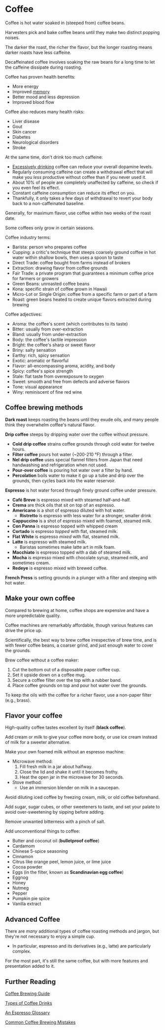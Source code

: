 
# Coffee

Coffee is hot water soaked in (steeped from) coffee beans.

Harvesters pick and bake coffee beans until they make two distinct popping noises.

The darker the roast, the richer the flavor, but the longer roasting means darker roasts have less caffeine.

Decaffeinated coffee involves soaking the raw beans for a long time to let the caffeine dissipate during roasting.

Coffee has proven health benefits:

- More energy
- Improved [memory](mind-memory.md)
- Better mood and less depression
- Improved blood flow

Coffee also reduces many health risks:

- Liver disease
- Gout
- Skin cancer
- Diabetes
- Neurological disorders
- Stroke

At the same time, don't drink too much caffeine:

- [Excessively drinking](addiction-substances.md) coffee can reduce your overall dopamine levels.
- Regularly consuming caffeine can create a withdrawal effect that will make you *less* productive without coffee than if you never used it.
- About 10% of people are completely unaffected by caffeine, so check if you even feel its effect.
- Constant caffeine consumption can reduce its effect on you.
- Thankfully, it only takes a few days of withdrawal to revert your body back to a non-caffeinated baseline.

Generally, for maximum flavor, use coffee within two weeks of the roast date.

Some coffees only grow in certain seasons.

Coffee industry terms:

- Barista: person who prepares coffee
- Cupping: a critic's technique that steeps coarsely ground coffee in hot water within shallow bowls, then uses a spoon to taste
- Direct Trade: coffee bought from farms instead of brokers
- Extraction: drawing flavor from coffee grounds
- Fair Trade: a private program that guarantees a minimum coffee price for farmers or growers
- Green Beans: unroasted coffee beans
- Kona: specific strain of coffee grown in Hawaii
- Micro-Lot or Single Origin: coffee from a specific farm or part of a farm
- Roast: green beans heated to create unique flavors extracted during brewing

Coffee adjectives:

- Aroma: the coffee's scent (which contributes to its taste)
- Bitter: usually from over-extraction
- Bland: usually from under-extraction
- Body: the coffee's tactile impression
- Bright: the coffee's sharp or sweet flavor
- Briny: salty sensation
- Earthy: rich, spicy sensation
- Exotic: aromatic or flavorful
- Flavor: all-encompassing aroma, acidity, and body
- Spicy: coffee's spice strength
- Stale: flat taste from overexposure to oxygen
- Sweet: smooth and free from defects and adverse flavors
- Tone: visual appearance
- Winy: reminiscent of fine red wine

## Coffee brewing methods

**Dark roast** keeps roasting the beans until they exude oils, and many people think they overwhelm coffee's natural flavor.

**Drip coffee** steeps by dripping water over the coffee without pressure.

- **Cold drip coffee** strains coffee grounds through cold water for twelve hours.
- **Filter coffee** pours hot water (~200-210 °F) through a filter.
- **Nel drip coffee** uses special flannel filters from Japan that need handwashing and refrigeration when not used.
- **Pour-over coffee** is pouring hot water over a filter by hand.
- **Percolation** boils water to make it go up a tube and drip over the grounds, then cycles back into the water reservoir.

**Espresso** is hot water forced through finely ground coffee under pressure.

- **Café Breve** is espresso mixed with steamed half-and-half.
- **Crema** are thick oils that sit on top of an espresso.
- **Americano** is a shot of espresso diluted with hot water.
  - **Ristretto** is espresso with less water for a stronger, smaller drink
- **Cappuccino** is a shot of espresso mixed with foamed, steamed milk.
- **Con Panna** is espresso topped with whipped cream
- **Cortado** is espresso *topped* with flat, steamed milk.
- **Flat White** is espresso *mixed* with flat, steamed milk.
- **Latte** is espresso with steamed milk.
  - Baristas sometimes make latte art in milk foam.
- **Macchiato** is espresso topped with a dab of steamed milk.
- **Mocha** is espresso mixed with chocolate syrup, steamed milk, and sometimes cream.
- **Redeye** is espresso mixed with brewed coffee.

**French Press** is setting grounds in a plunger with a filter and steeping with hot water.

## Make your own coffee

Compared to brewing at home, coffee shops are expensive and have a more unpredictable quality.

Coffee machines are remarkably affordable, though various features can drive the price up.

Scientifically, the best way to brew coffee irrespective of brew time, and is with fewer coffee beans, a coarser grind, and just enough water to cover the grounds.

Brew coffee without a coffee maker:

1. Cut the bottom out of a disposable paper coffee cup.
2. Set it upside down on a coffee mug.
3. Secure a coffee filter over the top with a rubber band.
4. Place coffee grounds on top and pour hot water over the grounds.

To keep the oils with the coffee for a richer flavor, use a non-paper filter (e.g., brass).

## Flavor your coffee

High-quality coffee tastes excellent by itself (**black coffee**).

Add cream or milk to give your coffee more body, or use ice cream instead of milk for a sweeter alternative.

Make your own foamed milk without an espresso machine:

- Microwave method:
  1. Fill fresh milk in a jar about halfway.
  2. Close the lid and shake it until it becomes frothy.
  3. Heat the open jar in the microwave for 30 seconds.
- Stove method:
  - Use an immersion blender on milk in a saucepan.

Avoid diluting iced coffee by freezing cream, milk, or old coffee beforehand.

Add sugar, sugar cubes, or other sweeteners to taste, and set your palate to avoid over-sweetening by sipping before adding.

Remove unwanted bitterness with a pinch of salt.

Add unconventional things to coffee:

- Butter and coconut oil (**bulletproof coffee**)
- Cardamom
- Chinese 5-spice seasoning
- Cinnamon
- Citrus like orange peel, lemon juice, or lime juice
- Cocoa powder
- Eggs (in the filter, known as **Scandinavian egg coffee**)
- Eggnog
- Honey
- Nutmeg
- Pepper
- Pumpkin pie spice
- Vanilla extract

## Advanced Coffee

There are *many* additional types of coffee roasting methods and jargon, but they're not necessary to enjoy a simple cup.

- In particular, espresso and its derivatives (e.g., latte) are particularly complex.

For the most part, it's still the same coffee, but with more features and presentation added to it.

## Further Reading

[Coffee Brewing Guide](https://ineedcoffee.com/coffee-brewing-guide/)

[Types of Coffee Drinks](https://coffeehow.co/coffee-drink-types/)

[An Espresso Glossary](https://coffeegeek.com/opinions/state-of-coffee/an-espresso-glossary/)

[Common Coffee Brewing Mistakes](https://fullcoffeeroast.com/coffee-brewing-mistakes/)
